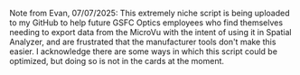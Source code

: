 Note from Evan, 07/07/2025:
This extremely niche script is being uploaded to my GitHub to help future GSFC Optics employees who find themselves needing to export data from the MicroVu with the intent of using it in Spatial Analyzer, and are frustrated that the manufacturer tools don't make this easier. I acknowledge there are some ways in which this script could be optimized, but doing so is not in the cards at the moment.
